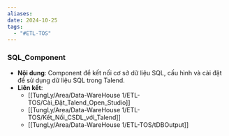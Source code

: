 ```yaml
---
aliases: 
date: 2024-10-25
tags:
  - "#ETL-TOS"
---
```

### SQL_Component
   - **Nội dung**: Component để kết nối cơ sở dữ liệu SQL, cấu hình và cài đặt để sử dụng dữ liệu SQL trong Talend.
   - **Liên kết**:
      - [[TungLy/Area/Data-WareHouse 1/ETL-TOS/Cài_Đặt_Talend_Open_Studio]]
      - [[TungLy/Area/Data-WareHouse 1/ETL-TOS/Kết_Nối_CSDL_với_Talend]]
      - [[TungLy/Area/Data-WareHouse 1/ETL-TOS/tDBOutput]]